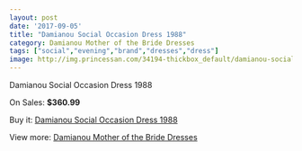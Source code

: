 ```yaml
---
layout: post
date: '2017-09-05'
title: "Damianou Social Occasion Dress 1988"
category: Damianou Mother of the Bride Dresses
tags: ["social","evening","brand","dresses","dress"]
image: http://img.princessan.com/34194-thickbox_default/damianou-social-occasion-dress-1988.jpg
---
```

Damianou Social Occasion Dress 1988

On Sales: **$360.99**
<a href="https://www.princessan.com/en/15985-damianou-social-occasion-dress-1988.html"><amp-img layout="responsive" width="600" height="600" src="//img.princessan.com/34194-thickbox_default/damianou-social-occasion-dress-1988.jpg" alt="Damianou Social Occasion Dress 1988 0" /></a>

Buy it: [Damianou Social Occasion Dress 1988](https://www.princessan.com/en/15985-damianou-social-occasion-dress-1988.html "Damianou Social Occasion Dress 1988")

View more: [Damianou Mother of the Bride Dresses](https://www.princessan.com/en/123- "Damianou Mother of the Bride Dresses")